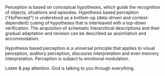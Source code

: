 Perception is based on conceptual hypotheses, which guide the recognition of objects, situations and episodes. Hypothesis based perception ("HyPercept") is understood as a bottom-up (data-driven and context-dependent) cueing of hypotheses that is interleaved with a top-down verification. The acquisition of schematic hierarchical descriptions and their gradual adaptation and revision can be described as assimilation and accommodation.

Hypothesis based perception is a universal principle that applies to visual perception, auditory perception, discourse interpretation and even memory interpretation. Perception is subject to emotional modulation.


Listen & pay attention.
God is talking to you through everything.